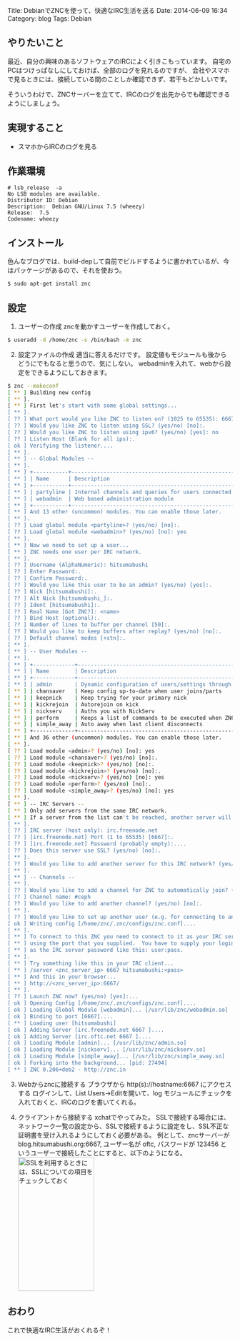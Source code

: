Title: DebianでZNCを使って、快適なIRC生活を送る
Date: 2014-06-09 16:34
Category: blog
Tags: Debian

## やりたいこと
最近、自分の興味のあるソフトウェアのIRCによく引きこもっています。
自宅のPCはつけっぱなしにしておけば、全部のログを見れるのですが、
会社やスマホで見るときには、接続している間のことしか確認できず、若干もどかしいです。

そういうわけで、ZNCサーバーを立てて、IRCのログを出先からでも確認できるようにしましょう。

## 実現すること
* スマホからIRCのログを見る

## 作業環境
```
# lsb_release  -a
No LSB modules are available.
Distributor ID: Debian
Description:  Debian GNU/Linux 7.5 (wheezy)
Release:  7.5
Codename: wheezy
```

## インストール
色んなブログでは、build-depして自前でビルドするように書かれているが、今はパッケージがあるので、それを使おう。
``` sh
$ sudo apt-get install znc
```

## 設定
1. ユーザーの作成
  zncを動かすユーザーを作成しておく。

  ``` sh
  $ useradd -d /home/znc -s /bin/bash -m znc
  ```

2. 設定ファイルの作成
  適当に答えるだけです。
  設定値もモジュールも後からどうにでもなると思うので、気にしない。
  webadminを入れて、webから設定をできるようにしておきます。

  ``` sh
  $ znc --makeconf
  [ ** ] Building new config
  [ ** ].
  [ ** ] First let's start with some global settings...
  [ ** ].
  [ ?? ] What port would you like ZNC to listen on? (1025 to 65535): 6667
  [ ?? ] Would you like ZNC to listen using SSL? (yes/no) [no]:.
  [ ?? ] Would you like ZNC to listen using ipv6? (yes/no) [yes]: no
  [ ?? ] Listen Host (Blank for all ips):.
  [ ok ] Verifying the listener....
  [ ** ].
  [ ** ] -- Global Modules --
  [ ** ].
  [ ** ] +-----------+----------------------------------------------------------+
  [ ** ] | Name      | Description                                              |
  [ ** ] +-----------+----------------------------------------------------------+
  [ ** ] | partyline | Internal channels and queries for users connected to znc |
  [ ** ] | webadmin  | Web based administration module                          |
  [ ** ] +-----------+----------------------------------------------------------+
  [ ** ] And 13 other (uncommon) modules. You can enable those later.
  [ ** ].
  [ ?? ] Load global module <partyline>? (yes/no) [no]:.
  [ ?? ] Load global module <webadmin>? (yes/no) [no]: yes 
  [ ** ].
  [ ** ] Now we need to set up a user...
  [ ** ] ZNC needs one user per IRC network.
  [ ** ].
  [ ?? ] Username (AlphaNumeric): hitsumabushi
  [ ?? ] Enter Password:.
  [ ?? ] Confirm Password:.
  [ ?? ] Would you like this user to be an admin? (yes/no) [yes]:.
  [ ?? ] Nick [hitsumabushi]:.
  [ ?? ] Alt Nick [hitsumabushi_]:.
  [ ?? ] Ident [hitsumabushi]:.
  [ ?? ] Real Name [Got ZNC?]: <name>
  [ ?? ] Bind Host (optional):.
  [ ?? ] Number of lines to buffer per channel [50]:.
  [ ?? ] Would you like to keep buffers after replay? (yes/no) [no]:.
  [ ?? ] Default channel modes [+stn]:.
  [ ** ].
  [ ** ] -- User Modules --
  [ ** ].
  [ ** ] +-------------+------------------------------------------------------------------------------------------------------------+
  [ ** ] | Name        | Description                                                                                                |
  [ ** ] +-------------+------------------------------------------------------------------------------------------------------------+
  [ ** ] | admin       | Dynamic configuration of users/settings through IRC. Allows editing only yourself if you're not ZNC admin. |
  [ ** ] | chansaver   | Keep config up-to-date when user joins/parts                                                               |
  [ ** ] | keepnick    | Keep trying for your primary nick                                                                          |
  [ ** ] | kickrejoin  | Autorejoin on kick                                                                                         |
  [ ** ] | nickserv    | Auths you with NickServ                                                                                    |
  [ ** ] | perform     | Keeps a list of commands to be executed when ZNC connects to IRC.                                          |
  [ ** ] | simple_away | Auto away when last client disconnects                                                                     |
  [ ** ] +-------------+------------------------------------------------------------------------------------------------------------+
  [ ** ] And 36 other (uncommon) modules. You can enable those later.
  [ ** ].
  [ ?? ] Load module <admin>? (yes/no) [no]: yes
  [ ?? ] Load module <chansaver>? (yes/no) [no]:.
  [ ?? ] Load module <keepnick>? (yes/no) [no]:.
  [ ?? ] Load module <kickrejoin>? (yes/no) [no]:.
  [ ?? ] Load module <nickserv>? (yes/no) [no]: yes
  [ ?? ] Load module <perform>? (yes/no) [no]:.
  [ ?? ] Load module <simple_away>? (yes/no) [no]: yes
  [ ** ].
  [ ** ] -- IRC Servers --
  [ ** ] Only add servers from the same IRC network.
  [ ** ] If a server from the list can't be reached, another server will be used.
  [ ** ].
  [ ?? ] IRC server (host only): irc.freenode.net
  [ ?? ] [irc.freenode.net] Port (1 to 65535) [6667]:.
  [ ?? ] [irc.freenode.net] Password (probably empty):....
  [ ?? ] Does this server use SSL? (yes/no) [no]:.
  [ ** ].
  [ ?? ] Would you like to add another server for this IRC network? (yes/no) [no]:.
  [ ** ].
  [ ** ] -- Channels --
  [ ** ].
  [ ?? ] Would you like to add a channel for ZNC to automatically join? (yes/no) [yes]:.
  [ ?? ] Channel name: #ceph
  [ ?? ] Would you like to add another channel? (yes/no) [no]:.
  [ ** ].
  [ ?? ] Would you like to set up another user (e.g. for connecting to another network)? (yes/no) [no]:.
  [ ok ] Writing config [/home/znc/.znc/configs/znc.conf]....
  [ ** ].
  [ ** ] To connect to this ZNC you need to connect to it as your IRC server
  [ ** ] using the port that you supplied.  You have to supply your login info
  [ ** ] as the IRC server password like this: user:pass.
  [ ** ].
  [ ** ] Try something like this in your IRC client...
  [ ** ] /server <znc_server_ip> 6667 hitsumabushi:<pass>
  [ ** ] And this in your browser...
  [ ** ] http://<znc_server_ip>:6667/
  [ ** ].
  [ ?? ] Launch ZNC now? (yes/no) [yes]:...
  [ ok ] Opening Config [/home/znc/.znc/configs/znc.conf]....
  [ ok ] Loading Global Module [webadmin]... [/usr/lib/znc/webadmin.so]
  [ ok ] Binding to port [6667]....
  [ ** ] Loading user [hitsumabushi]
  [ ok ] Adding Server [irc.freenode.net 6667 ]....
  [ ok ] Adding Server [irc.oftc.net 6667 ]....
  [ ok ] Loading Module [admin]... [/usr/lib/znc/admin.so]
  [ ok ] Loading Module [nickserv]... [/usr/lib/znc/nickserv.so]
  [ ok ] Loading Module [simple_away]... [/usr/lib/znc/simple_away.so]
  [ ok ] Forking into the background... [pid: 27494]
  [ ** ] ZNC 0.206+deb2 - http://znc.in
  ```

3. Webからzncに接続する
  ブラウザから http(s)://hostname:6667 にアクセスする
  ログインして、List Users→Editを開いて、log モジュールにチェックを入れておくと、IRCのログを書いてくれる。

4. クライアントから接続する
  xchatでやってみた。
  SSLで接続する場合には、ネットワーク一覧の設定から、SSLで接続するように設定をし、SSL不正な証明書を受け入れるようにしておく必要がある。 
  例として、zncサーバーが blog.hitsumabushi.org:6667, ユーザー名が oftc, パスワードが 123456 というユーザーで接続したことにすると、以下のようになる。
  <a href="http://blog.hitsumabushi.org/wp-content/uploads/2014/06/XChat_201406061.jpg"><img src="http://blog.hitsumabushi.org/wp-content/uploads/2014/06/XChat_201406061-170x300.jpg" alt="SSLを利用するときには、SSLについての項目をチェックしておく" width="170" height="300" class="alignnone size-medium wp-image-59" /></a>

## おわり
これで快適なIRC生活がおくれるぞ！
